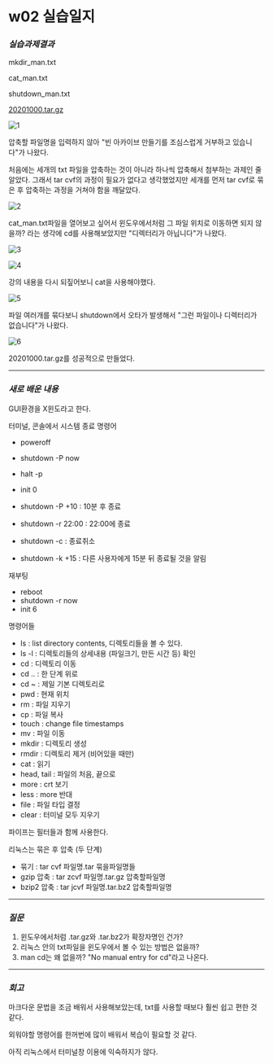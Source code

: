 # w02 실습일지
### _실습과제결과_

mkdir_man.txt

cat_man.txt

shutdown_man.txt

[20201000.tar.gz](20201000.tar.gz)


![1](https://user-images.githubusercontent.com/79977182/111100854-06be9100-858c-11eb-9a14-f7f088928a1b.png)

압축할 파일명을 입력하지 않아 "빈 아카이브 만들기를 조심스럽게 거부하고 있습니다"가 나왔다.

처음에는 세개의 txt 파일을 압축하는 것이 아니라 하나씩 압축해서 첨부하는 과제인 줄 알았다. 그래서 tar cvf의 과정이 필요가 없다고 생각했었지만 세개를 먼저 tar cvf로 묶은 후 압축하는 과정을 거쳐야 함을 깨달았다.

![2](https://user-images.githubusercontent.com/79977182/111101155-a67c1f00-858c-11eb-8541-a7361c2298a4.png)

cat_man.txt파일을 열어보고 싶어서 윈도우에서처럼 그 파일 위치로 이동하면 되지 않을까? 라는 생각에 cd를 사용해보았지만 "디렉터리가 아닙니다"가 나왔다.

![3](https://user-images.githubusercontent.com/79977182/111101175-b136b400-858c-11eb-8f43-ef253b261e04.png)

![4](https://user-images.githubusercontent.com/79977182/111101190-b98eef00-858c-11eb-96ef-6ab3eb306e66.png)

강의 내용을 다시 되짚어보니 cat을 사용해야했다.

![5](https://user-images.githubusercontent.com/79977182/111101199-bf84d000-858c-11eb-9e0f-2e57e9effa41.png)

파일 여러개를 묶다보니 shutdown에서 오타가 발생해서 "그런 파일이나 디렉터리가 없습니다"가 나왔다.

![6](https://user-images.githubusercontent.com/79977182/111101211-c6134780-858c-11eb-8208-cafa6cc2b56b.png)

20201000.tar.gz를 성공적으로 만들었다.

------
### _새로 배운 내용_

GUI환경을 X윈도라고 한다.

터미널, 콘솔에서 시스템 종료 명령어

* poweroff
* shutdown -P now
* halt -p
* init 0

* shutdown -P +10 : 10분 후 종료
* shutdown -r 22:00 : 22:00에 종료
* shutdown -c : 종료취소
* shutdown -k +15 : 다른 사용자에게 15분 뒤 종료될 것을 알림

재부팅
* reboot
* shutdown -r now
* init 6

명령어들
- ls : list directory contents, 디렉토리들을 볼 수 있다.
- ls -l : 디렉토리들의 상세내용 (파일크기, 만든 시간 등) 확인
- cd : 디렉토리 이동
- cd .. : 한 단계 위로
- cd ~ : 제일 기본 디렉토리로
- pwd : 현재 위치
- rm : 파일 지우기
- cp : 파일 복사
- touch : change file timestamps
- mv : 파일 이동
- mkdir : 디렉토리 생성
- rmdir : 디렉토리 제거 (비어있을 때만)
- cat : 읽기
- head, tail : 파일의 처음, 끝으로
- more : crt 보기
- less : more 반대
- file : 파일 타입 결정
- clear : 터미널 모두 지우기

파이프는 필터들과 함께 사용한다.

리눅스는 묶은 후 압축 (두 단계)

* 묶기 : tar cvf 파일명.tar 묶을파일명들
* gzip 압축 : tar zcvf 파일명.tar.gz 압축할파일명
* bzip2 압축 : tar jcvf 파일명.tar.bz2 압축할파일명
---------
### _질문_

1. 윈도우에서처럼 .tar.gz와 .tar.bz2가 확장자명인 건가?
2. 리눅스 안의 txt파일을 윈도우에서 볼 수 있는 방법은 없을까?
3. man cd는 왜 없을까? "No manual entry for cd"라고 나온다.


-----
### _회고_

마크다운 문법을 조금 배워서 사용해보았는데, txt를 사용할 때보다 훨씬 쉽고 편한 것 같다.

외워야할 명령어를 한꺼번에 많이 배워서 복습이 필요할 것 같다.

아직 리눅스에서 터미널창 이용에 익숙하지가 않다. 

